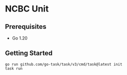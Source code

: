 # NCBC Unit

## Prerequisites
- Go 1.20

## Getting Started
```
go run github.com/go-task/task/v3/cmd/task@latest init
task run
```